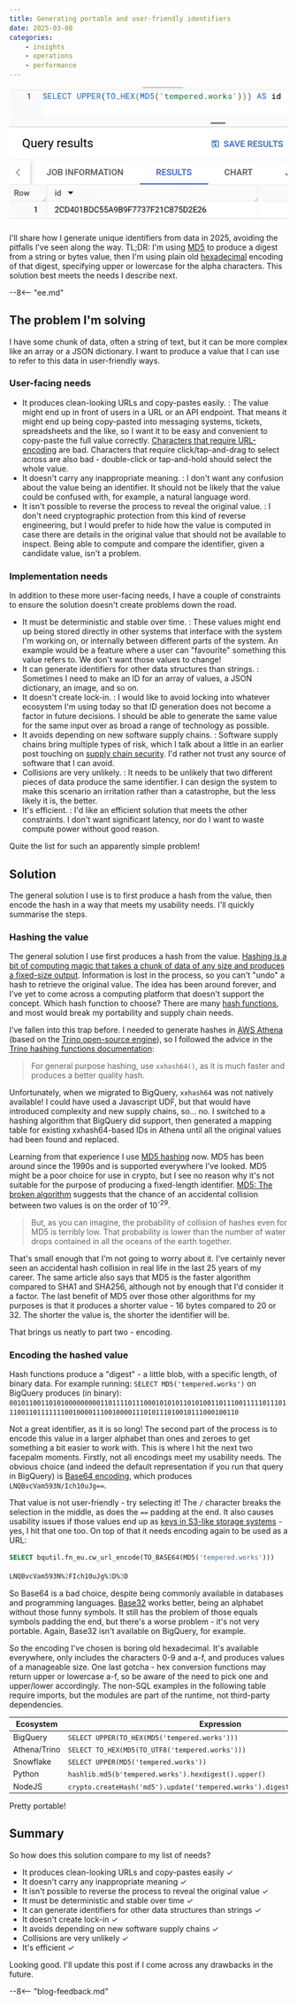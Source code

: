 ```yaml
---
title: Generating portable and user-friendly identifiers
date: 2025-03-08
categories:
    - insights
    - operations
    - performance
---
```


![A screenshot of the BigQuery console, with example SQL for generating an identfier from a string value as I outline below](./assets/image.webp)

I'll share how I generate unique identifiers from data in 2025, avoiding the pitfalls I've seen along the way. TL;DR: I'm using [MD5](https://en.wikipedia.org/wiki/MD5) to produce a digest from a string or bytes value, then I'm using plain old [hexadecimal](https://en.wikipedia.org/wiki/Hexadecimal) encoding of that digest, specifying upper or lowercase for the alpha characters. This solution best meets the needs I describe next.

--8<-- "ee.md"

<!-- more -->

## The problem I'm solving

I have some chunk of data, often a string of text, but it can be more complex like an array or a JSON dictionary. I want to produce a value that I can use to refer to this data in user-friendly ways.



### User-facing needs

- It produces clean-looking URLs and copy-pastes easily.
: The value might end up in front of users in a URL or an API endpoint. That means it might end up being copy-pasted into messaging systems, tickets, spreadsheets and the like, so I want it to be easy and convenient to copy-paste the full value correctly. [Characters that require URL-encoding](https://en.wikipedia.org/wiki/Percent-encoding) are bad. Characters that require click/tap-and-drag to select across are also bad - double-click or tap-and-hold should select the whole value.
- It doesn't carry any inappropriate meaning.
: I don't want any confusion about the value being an identifier. It should not be likely that the value could be confused with, for example, a natural language word.
- It isn't possible to reverse the process to reveal the original value.
: I don't need cryptographic protection from this kind of reverse engineering, but I would prefer to hide how the value is computed in case there are details in the original value that should not be available to inspect. Being able to compute and compare the identifier, given a candidate value, isn't a problem.

### Implementation needs

In addition to these more user-facing needs, I have a couple of constraints to ensure the solution doesn't create problems down the road.

- It must be deterministic and stable over time.
: These values might end up being stored directly in other systems that interface with the system I'm working on, or internally between different parts of the system. An example would be a feature where a user can "favourite" something this value refers to. We don't want those values to change!
- It can generate identifiers for other data structures than strings.
: Sometimes I need to make an ID for an array of values, a JSON dictionary, an image, and so on.
- It doesn't create lock-in.
: I would like to avoid locking into whatever ecosystem I'm using today so that ID generation does not become a factor in future decisions. I should be able to generate the same value for the same input over as broad a range of technology as possible.
- It avoids depending on new software supply chains.
: Software supply chains bring multiple types of risk, which I talk about a little in an earlier post touching on [supply chain security](../2024-05-01-how-i-do-python-supply-chain-security/index.md#assessing-dependency-risk). I'd rather not trust any source of software that I can avoid.
- Collisions are very unlikely.
: It needs to be unlikely that two different pieces of data produce the same identifier. I can design the system to make this scenario an irritation rather than a catastrophe, but the less likely it is, the better.
- It's efficient.
: I'd like an efficient solution that meets the other constraints. I don't want significant latency, nor do I want to waste compute power without good reason.

Quite the list for such an apparently simple problem!

## Solution

The general solution I use is to first produce a hash from the value, then encode the hash in a way that meets my usability needs. I'll quickly summarise the steps.

### Hashing the value

The general solution I use first produces a hash from the value. [Hashing is a bit of computing magic that takes a chunk of data of any size and produces a fixed-size output](https://en.wikipedia.org/wiki/Hash_function). Information is lost in the process, so you can't "undo" a hash to retrieve the original value. The idea has been around forever, and I've yet to come across a computing platform that doesn't support the concept. Which hash function to choose? There are many [hash functions](https://en.wikipedia.org/wiki/List_of_hash_functions), and most would break my portability and supply chain needs.

I've fallen into this trap before. I needed to generate hashes in [AWS Athena](https://docs.aws.amazon.com/athena/) (based on the [Trino open-source engine](https://trino.io/)), so I followed the advice in the [Trino hashing functions documentation](https://trino.io/docs/current/functions/binary.html#hashing-functions):

> For general purpose hashing, use `xxhash64()`, as it is much faster and produces a better quality hash.

Unfortunately, when we migrated to BigQuery, `xxhash64` was not natively available! I could have used a Javascript UDF, but that would have introduced complexity and new supply chains, so... no. I switched to a hashing algorithm that BigQuery did support, then generated a mapping table for existing xxhash64-based IDs in Athena until all the original values had been found and replaced.

Learning from that experience I use [MD5 hashing](https://en.wikipedia.org/wiki/MD5) now. MD5 has been around since the 1990s and is supported everywhere I've looked. MD5 might be a poor choice for use in crypto, but I see no reason why it's not suitable for the purpose of producing a fixed-length identifier. [MD5: The broken algorithm](https://www.avira.com/en/blog/md5-the-broken-algorithm) suggests that the chance of an accidental collision between two values is on the order of 10<sup>-29</sup>.

> But, as you can imagine, the probability of collision of hashes even for MD5 is terribly low. That probability is lower than the number of water drops contained in all the oceans of the earth together.

That's small enough that I'm not going to worry about it. I've certainly never seen an accidental hash collision in real life in the last 25 years of my career. The same article also says that MD5 is the faster algorithm compared to SHA1 and SHA256, although not by enough that I'd consider it a factor. The last benefit of MD5 over those other algorithms for my purposes is that it produces a shorter value - 16 bytes compared to 20 or 32. The shorter the value is, the shorter the identifier will be.

That brings us neatly to part two - encoding.

### Encoding the hashed value

Hash functions produce a "digest" - a little blob, with a specific length, of binary data. For example running: `SELECT MD5('tempered.works')` on BigQuery produces (in binary): `00101100110101000000000110111101110001010101101010011011100111110111011100110111111100100001110010000111010111010010111000100110`

Not a great identifier, as it is so long! The second part of the process is to encode this value in a larger alphabet than ones and zeroes to get something a bit easier to work with. This is where I hit the next two facepalm moments. Firstly, not all encodings meet my usability needs. The obvious choice (and indeed the default representation if you run that query in BigQuery) is [Base64 encoding](https://en.wikipedia.org/wiki/Base64), which produces `LNQBvcVam593N/Ich10uJg==`.

That value is not user-friendly - try selecting it! The `/` character breaks the selection in the middle, as does the `==` padding at the end. It also causes usability issues if those values end up as [keys in S3-like storage systems](https://docs.aws.amazon.com/AmazonS3/latest/userguide/object-keys.html) - yes, I hit that one too. On top of that it needs encoding again to be used as a URL:

```sql
SELECT bqutil.fn_eu.cw_url_encode(TO_BASE64(MD5('tempered.works')))

LNQBvcVam593N%2FIch10uJg%3D%3D
```

So Base64 is a bad choice, despite being commonly available in databases and programming languages. [Base32](https://en.wikipedia.org/wiki/Base32) works better, being an alphabet without those funny symbols. It still has the problem of those equals symbols padding the end, but there's a worse problem - it's not very portable. Again, Base32 isn't available on BigQuery, for example.

So the encoding I've chosen is boring old hexadecimal. It's available everywhere, only includes the characters 0-9 and a-f, and produces values of a manageable size. One last gotcha - hex conversion functions may return upper or lowercase a-f, so be aware of the need to pick one and upper/lower accordingly. The non-SQL examples in the following table require imports, but the modules are part of the runtime, not third-party dependencies.

|Ecosystem|Expression|Output|
|---------|----------|------|
|BigQuery|`SELECT UPPER(TO_HEX(MD5('tempered.works')))`|`2CD401BDC55A9B9F7737F21C875D2E26`|
|Athena/Trino|`SELECT TO_HEX(MD5(TO_UTF8('tempered.works')))`|`2CD401BDC55A9B9F7737F21C875D2E26`|
|Snowflake|`SELECT UPPER(MD5('tempered.works'))`|`2CD401BDC55A9B9F7737F21C875D2E26`|
|Python|`hashlib.md5(b'tempered.works').hexdigest().upper()`|`2CD401BDC55A9B9F7737F21C875D2E26`|
|NodeJS|`crypto.createHash('md5').update('tempered.works').digest('hex').toUpperCase()`|`2CD401BDC55A9B9F7737F21C875D2E26`|

Pretty portable!

## Summary

So how does this solution compare to my list of needs?

- It produces clean-looking URLs and copy-pastes easily ✓
- It doesn't carry any inappropriate meaning ✓
- It isn't possible to reverse the process to reveal the original value ✓
- It must be deterministic and stable over time ✓
- It can generate identifiers for other data structures than strings ✓
- It doesn't create lock-in ✓
- It avoids depending on new software supply chains ✓
- Collisions are very unlikely ✓
- It's efficient ✓

Looking good. I'll update this post if I come across any drawbacks in the future.

--8<-- "blog-feedback.md"

